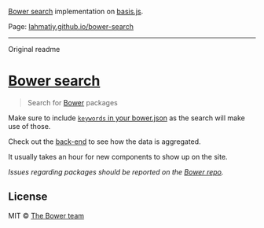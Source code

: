 [Bower search](http://bower.io/search) implementation on [basis.js](https://github.com/basisjs/basisjs).

Page: [lahmatiy.github.io/bower-search](http://lahmatiy.github.io/bower-search)


---
Original readme

# [Bower search](http://bower.io/search)

> Search for [Bower](http://bower.io) packages

Make sure to include [`keywords` in your bower.json](https://docs.google.com/document/d/1APq7oA9tNao1UYWyOm8dKqlRP2blVkROYLZ2fLIjtWc/edit#heading=h.gexwkmadfy56) as the search will make use of those.

Check out the [back-end](https://github.com/bower/search-server) to see how the data is aggregated.

It usually takes an hour for new components to show up on the site.

*Issues regarding packages should be reported on the [Bower repo](https://github.com/bower/bower/issues/new).*


## License

MIT © [The Bower team](http://bower.io)
